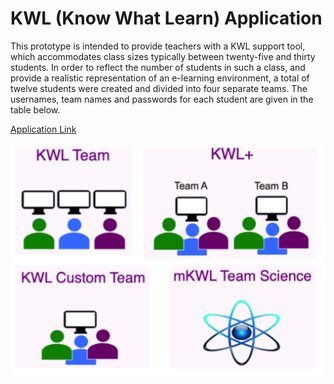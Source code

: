# KWL (Know What Learn) Application

This prototype is intended to provide teachers with a KWL support tool, which accommodates class sizes typically between twenty-five and thirty students. In order to reflect the number of students in such a class, and provide a realistic representation of an e-learning environment, a total of twelve students were created and divided into four separate teams. The usernames, team names and passwords for each student are given in the table below.

[Application Link](http://kwsapp-env.hvxtdpw5gr.us-east-2.elasticbeanstalk.com/htdocs/login.php)

![](images/KWL_options_pics.png)
